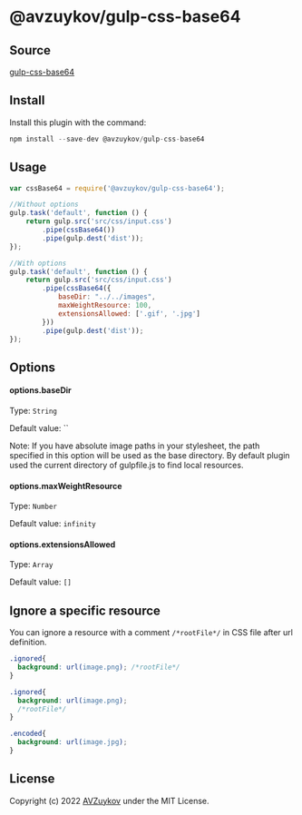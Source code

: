 # @avzuykov/gulp-css-base64

## Source

[gulp-css-base64](https://github.com/zckrs/gulp-css-base64)

## Install

Install this plugin with the command:

```js
npm install --save-dev @avzuykov/gulp-css-base64
```

## Usage

```js
var cssBase64 = require('@avzuykov/gulp-css-base64');

//Without options
gulp.task('default', function () {
    return gulp.src('src/css/input.css')
        .pipe(cssBase64())
        .pipe(gulp.dest('dist'));
});

//With options
gulp.task('default', function () {
    return gulp.src('src/css/input.css')
        .pipe(cssBase64({
            baseDir: "../../images",
            maxWeightResource: 100,
            extensionsAllowed: ['.gif', '.jpg']
        }))
        .pipe(gulp.dest('dist'));
});
```

## Options

#### options.baseDir
Type: `String`

Default value: ``

Note: If you have absolute image paths in your stylesheet, the path specified in this option will be used as the base directory. By default plugin used the current directory of gulpfile.js to find local resources.

#### options.maxWeightResource
Type: `Number`

Default value: `infinity`

#### options.extensionsAllowed
Type: `Array`

Default value: `[]`

## Ignore a specific resource

You can ignore a resource with a comment `/*rootFile*/` in CSS file after url definition.
```css
.ignored{
  background: url(image.png); /*rootFile*/
}

.ignored{
  background: url(image.png);
  /*rootFile*/
}

.encoded{
  background: url(image.jpg);
}
```

## License
Copyright (c) 2022 [AVZuykov](https://github.com/AVZuykov) under the MIT License.
